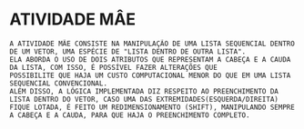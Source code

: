 # ATIVIDADE MÂE

    A ATIVIDADE MÃE CONSISTE NA MANIPULAÇÃO DE UMA LISTA SEQUENCIAL DENTRO DE UM VETOR, UMA ESPÉCIE DE "LISTA DENTRO DE OUTRA LISTA".
    ELA ABORDA O USO DE DOIS ATRIBUTOS QUE REPRESENTAM A CABEÇA E A CAUDA DA LISTA, COM ISSO, É POSSÍVEL FAZER ALTERAÇÕES QUE  
    POSSIBILITE QUE HAJA UM CUSTO COMPUTACIONAL MENOR DO QUE EM UMA LISTA SEQUENCIAL CONVENCIONAL.
    ALÉM DISSO, A LÓGICA IMPLEMENTADA DIZ RESPEITO AO PREENCHIMENTO DA LISTA DENTRO DO VETOR, CASO UMA DAS EXTREMIDADES(ESQUERDA/DIREITA)
    FIQUE LOTADA, É FEITO UM REDIMENSIONAMENTO (SHIFT), MANIPULANDO SEMPRE A CABEÇA E A CAUDA, PARA QUE HAJA O PREENCHIMENTO COMPLETO.

    
    
    


